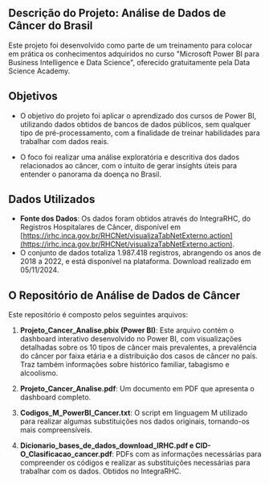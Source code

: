 ## Descrição do Projeto: Análise de Dados de Câncer do Brasil

Este projeto foi desenvolvido como parte de um treinamento para colocar em prática os conhecimentos adquiridos no curso "Microsoft Power BI para Business Intelligence e Data Science", oferecido gratuitamente pela Data Science Academy.

## Objetivos

- O objetivo do projeto foi aplicar o aprendizado dos cursos de Power BI, utilizando dados obtidos de bancos de dados públicos, sem qualquer tipo de pré-processamento, com a finalidade de treinar habilidades para trabalhar com dados reais. 

- O foco foi realizar uma análise exploratória e descritiva dos dados relacionados ao câncer, com o intuito de gerar insights úteis para entender o panorama da doença no Brasil.

## Dados Utilizados

- **Fonte dos Dados**: Os dados foram obtidos através do IntegraRHC, do Registros Hospitalares de Câncer, disponível em [https://irhc.inca.gov.br/RHCNet/visualizaTabNetExterno.action](https://irhc.inca.gov.br/RHCNet/visualizaTabNetExterno.action).
- O conjunto de dados totaliza 1.987.418 registros, abrangendo os anos de 2018 a 2022, e está disponível na plataforma. Download realizado em 05/11/2024.

## O Repositório de Análise de Dados de Câncer

Este repositório é composto pelos seguintes arquivos:

1. **Projeto_Cancer_Analise.pbix (Power BI)**: Este arquivo contém o dashboard interativo desenvolvido no Power BI, com visualizações detalhadas sobre os 10 tipos de câncer mais prevalentes, a prevalência do câncer por faixa etária e a distribuição dos casos de câncer no país. Traz também informações sobre histórico familiar, tabagismo e alcoolismo.

2. **Projeto_Cancer_Analise.pdf**: Um documento em PDF que apresenta o dashboard completo.

3. **Codigos_M_PowerBI_Cancer.txt**: O script em linguagem M utilizado para realizar algumas substituições nos dados originais, tornando-os mais compreensíveis.

4. **Dicionario_bases_de_dados_download_IRHC.pdf e CID-O_Clasificacao_cancer.pdf**: PDFs com as informações necessárias para compreender os códigos e realizar as substituições necessárias para trabalhar com os dados. Obtidos no IntegraRHC.

